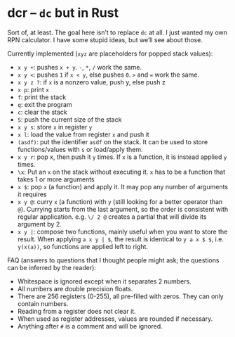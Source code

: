 # dcr – `dc` but in Rust
Sort of, at least. The goal here isn’t to replace `dc` at all. I just wanted my own RPN calculator.
I have some stupid ideas, but we’ll see about those.

Currently implemented (`xyz` are placeholders for popped stack values):
- `x y +`: pushes `x + y`. `-`, `*`, `/` work the same.
- `x y <`: pushes `1` if `x < y`, else pushes `0`. `>` and `=` work the same.
- `x y z ?`: if `x` is a nonzero value, push y, else push z
- `x p`: print `x`
- `f`: print the stack
- `q`: exit the program
- `c`: clear the stack
- `S`: push the current size of the stack
- `x y s`: store `x` in register `y`
- `x l`: load the value from register `x` and push it
- `(asdf)`: put the identifier `asdf` on the stack. It can be used to store functions/values with `s` or load/apply them.
- `x y r`: pop x, then push it `y` times. If `x` is a function, it is instead applied `y` times.
- `\x`: Put an `x` on the stack without executing it. `x` has to be a function that takes 1 or more arguments
- `x $`: pop `x` (a function) and apply it. It may pop any number of arguments it requires
- `x y @`: curry `x` (a function) with `y` (still looking for a better operator than `@`). Currying starts from the last argument, so the order is consistent with regular application. e.g. `\/ 2 @` creates a partial that will divide its argument by 2.
- `x y |`: compose two functions, mainly useful when you want to store the result. When applying `a x y | $`, the result is identical to `y a x $ $`, i.e. `y(x(a))`, so functions are applied left to right.

FAQ (answers to questions that I thought people might ask; the questions can be inferred by the reader):
- Whitespace is ignored except when it separates 2 numbers.
- All numbers are double precision floats.
- There are 256 registers (0-255), all pre-filled with zeros. They can only contain numbers.
- Reading from a register does not clear it.
- When used as register addresses, values are rounded if necessary.
- Anything after `#` is a comment and will be ignored.
